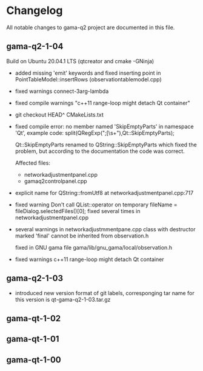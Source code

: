 # Changelog

All notable changes to gama-q2 project are documented in this file.

## gama-q2-1-04

Build on Ubuntu 20.04.1 LTS (qtcreator and cmake -GNinja)

* added missing 'emit' keywords and fixed inserting point in
  PointTableModel::insertRows (observationtablemodel.cpp)

* fixed warnings connect-3arg-lambda

* fixed compile warnings "c++11 range-loop might detach Qt container"

* git checkout  HEAD^ CMakeLists.txt

* fixed compile error: no member named 'SkipEmptyParts' in namespace 'Qt',
  example code: split(QRegExp(";[\\s+"),Qt::SkipEmptyParts);

  Qt::SkipEmptyParts renamed to QString::SkipEmptyParts which fixed
  the problem, but according to the documentation the code was correct.

  Affected files:
  * networkadjustmentpanel.cpp
  * gamaq2controlpanel.cpp

* explicit name for QString::fromUtf8 at networkadjustmentpanel.cpp:717

* fixed warning Don't call QList::operator[]() on temporary
  fileName = fileDialog.selectedFiles()[0];
  fixed several times in networkadjustmentpanel.cpp

* several warnings in networkadjustmmentpane.cpp  class with destructor
  marked 'final' cannot be inherited from observation.h

  fixed in GNU gama file gama/lib/gnu_gama/local/observation.h

* fixed warnings c++11 range-loop might detach Qt container

## gama-q2-1-03

* introduced new version format of git labels, corresponging tar
  name for this version is qt-gama-q2-1-03.tar.gz

## gama-qt-1-02

## gama-qt-1-01

## gama-qt-1-00
